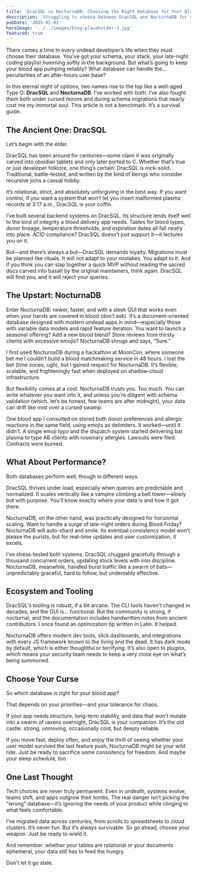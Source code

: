 ```yaml
---
title: 'DracSQL vs NocturnaDB: Choosing the Right Database for Your Blood App'
description: 'Struggling to choose between DracSQL and NocturnaDB for your blood delivery app? Explore the undead pros and cons of each database option, from query performance under moonlight to coffin-safe replication. A fang-to-fang tech comparison.'
pubDate: '2025-01-01'
heroImage: '../../images/blog-placeholder-3.jpg'
featured: true
---
```


There comes a time in every undead developer’s life when they must choose their database. You’ve got your schema, your stack, your late-night coding playlist humming softly in the background. But what’s going to keep your blood app pumping reliably? What database can handle the... peculiarities of an after-hours user base?

In this eternal night of options, two names rise to the top like a well-aged Type O: **DracSQL** and **NocturnaDB**. I’ve worked with both. I’ve also fought them both under cursed moons and during schema migrations that nearly cost me my immortal soul. This article is not a benchmark. It’s a survival guide.

## The Ancient One: DracSQL

Let’s begin with the elder.

DracSQL has been around for centuries—some claim it was originally carved into obsidian tablets and only later ported to C. Whether that’s true or just developer folklore, one thing’s certain: DracSQL is rock-solid. Traditional, battle-tested, and written by the kind of beings who consider recursive joins a casual hobby.

It’s relational, strict, and absolutely unforgiving in the best way. If you want control, if you want a system that won’t let you insert malformed plasma records at 3:17 a.m., DracSQL is your coffin.

I’ve built several backend systems on DracSQL. Its structure lends itself well to the kind of integrity a blood delivery app needs. Tables for blood types, donor lineage, temperature thresholds, and expiration dates all fall neatly into place. ACID compliance? DracSQL doesn’t just support it—it lectures you on it.

But—and there’s always a but—DracSQL demands loyalty. Migrations must be planned like rituals. It will not adapt to your mistakes. You adapt to it. And if you think you can slap together a quick MVP without reading the sacred docs carved into basalt by the original maintainers, think again. DracSQL will find you, and it will reject your queries.

## The Upstart: NocturnaDB

Enter NocturnaDB: newer, faster, and with a sleek GUI that works even when your hands are covered in blood (don’t ask). It’s a document-oriented database designed with modern undead apps in mind—especially those with variable data models and rapid feature iteration. You want to launch a seasonal offering? Add a new blood blend? Store reviews from thirsty clients with excessive emojis? NocturnaDB shrugs and says, “Sure.”

I first used NocturnaDB during a hackathon at MoonCon, where someone bet me I couldn’t build a blood matchmaking service in 48 hours. I lost the bet (time zones, ugh), but I gained respect for NocturnaDB. It’s flexible, scalable, and frighteningly fast when deployed on shadow-cloud infrastructure.

But flexibility comes at a cost. NocturnaDB trusts you. Too much. You can write whatever you want into it, and unless you’re diligent with schema validation (which, let’s be honest, few teams are after midnight), your data can drift like mist over a cursed swamp.

One blood app I consulted on stored both donor preferences and allergic reactions in the same field, using emojis as delimiters. It worked—until it didn’t. A single emoji typo and the dispatch system started delivering bat plasma to type AB clients with rosemary allergies. Lawsuits were filed. Contracts were burned.

## What About Performance?

Both databases perform well, though in different ways.

DracSQL thrives under load, especially when queries are predictable and normalized. It scales vertically like a vampire climbing a bell tower—slowly but with purpose. You’ll know exactly where your data is and how it got there.

NocturnaDB, on the other hand, was practically designed for horizontal scaling. Want to handle a surge of late-night orders during Blood Friday? NocturnaDB will auto-shard and smile. Its eventual consistency model won’t please the purists, but for real-time updates and user customization, it excels.

I’ve stress-tested both systems. DracSQL chugged gracefully through a thousand concurrent orders, updating stock levels with iron discipline. NocturnaDB, meanwhile, handled burst traffic like a swarm of bats—unpredictably graceful, hard to follow, but undeniably effective.

## Ecosystem and Tooling

DracSQL's tooling is robust, if a bit arcane. The CLI tools haven’t changed in decades, and the GUI is… functional. But the community is strong, if nocturnal, and the documentation includes handwritten notes from ancient contributors. I once found an optimization tip written in Latin. It helped.

NocturnaDB offers modern dev tools, slick dashboards, and integrations with every JS framework known to the living and the dead. It has dark mode by default, which is either thoughtful or terrifying. It’s also open to plugins, which means your security team needs to keep a very close eye on what’s being summoned.

## Choose Your Curse

So which database is right for your blood app?

That depends on your priorities—and your tolerance for chaos.

If your app needs structure, long-term stability, and data that won’t mutate into a swarm of ravens overnight, DracSQL is your companion. It’s the old castle: strong, unmoving, occasionally cold, but deeply reliable.

If you move fast, deploy often, and enjoy the thrill of seeing whether your user model survived the last feature push, NocturnaDB might be your wild ride. Just be ready to sacrifice some consistency for freedom. And maybe your sleep schedule, too.

## One Last Thought

Tech choices are never truly permanent. Even in undeath, systems evolve, teams shift, and apps outgrow their tombs. The real danger isn’t picking the “wrong” database—it’s ignoring the needs of your product while clinging to what feels comfortable.

I’ve migrated data across centuries, from scrolls to spreadsheets to cloud clusters. It’s never fun. But it’s always survivable. So go ahead, choose your weapon. Just be ready to wield it.

And remember: whether your tables are relational or your documents ephemeral, your data still has to feed the hungry.

Don't let it go stale.
      
